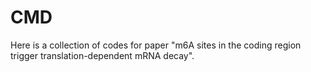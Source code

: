 # CMD
Here is a collection of codes for paper "m6A sites in the coding region trigger translation-dependent mRNA decay".
